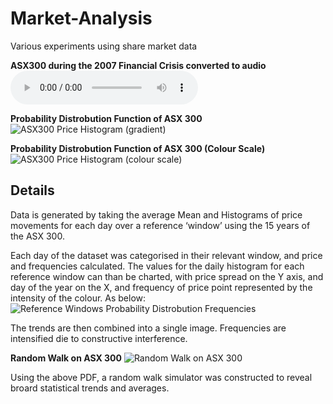 # Market-Analysis

Various experiments using share market data


**ASX300 during the 2007 Financial Crisis converted to audio**
![test.wav](https://github.com/Bencargs/Market-Analysis/blob/master/test.wav)


**Probability Distrobution Function of ASX 300**
![ASX300 Price Histogram (gradient)](https://i.imgur.com/mRwMxwl.png)


**Probability Distrobution Function of ASX 300 (Colour Scale)**
![ASX300 Price Histogram (colour scale)](https://i.imgur.com/8QDsMJx.png)


## Details
Data is generated by taking the average Mean and Histograms of price movements for each day over a
reference ‘window’ using the 15 years of the ASX 300.

Each day of the dataset was categorised in their relevant window, and price and
frequencies calculated.
The values for the daily histogram for each reference window can than be charted, with price spread
on the Y axis, and day of the year on the X, and frequency of price point represented by the intensity
of the colour. As below:
![Reference Windows Probability Distrobution Frequencies](https://i.imgur.com/SJ4GpyL.png)

The trends are then combined into a single image. Frequencies are intensified die to constructive interference.

**Random Walk on ASX 300**
![Random Walk on ASX 300](https://i.imgur.com/FbLGVO5.png)

Using the above PDF, a random walk simulator was constructed to reveal broard statistical trends and averages.
